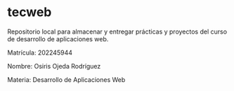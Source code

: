 # tecweb
Repositorio local para almacenar y entregar prácticas y proyectos del curso de desarrollo de aplicaciones web. 

Matrícula: 202245944

Nombre: Osiris Ojeda Rodríguez

Materia: Desarrollo de Aplicaciones Web
